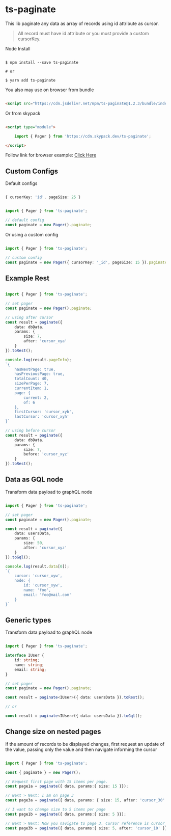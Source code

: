 # ts-paginate

This lib paginate any data as array of records using id attribute as cursor.

> All record must have id attribute or you must provide a custom cursorKey.

Node
 Install

```shell

$ npm install --save ts-paginate

# or

$ yarn add ts-paginate

```

You also may use on browser from bundle

```html

<script src="https://cdn.jsdelivr.net/npm/ts-paginate@1.2.3/bundle/index.min.js"></script>

```

Or from skypack

```html

<script type="module">

	import { Pager } from 'https://cdn.skypack.dev/ts-paginate';

</script>

```

Follow link for browser example:
[Click Here](https://4lessandrodev.github.io/ts-paginate/examples/browser.html)

## Custom Configs

Default configs

```ts

{ cursorKey: 'id', pageSize: 25 }

```

```ts

import { Pager } from 'ts-paginate';

// default config
const paginate = new Pager().paginate;


```

Or using a custom config

```ts

import { Pager } from 'ts-paginate';

// custom config
const paginate = new Pager({ cursorKey: '_id', pageSize: 15 }).paginate;


```

## Example Rest

```ts

import { Pager } from 'ts-paginate';

// set pager
const paginate = new Pager().paginate;

// using after cursor
const result = paginate({
	data: dbData,
	params: {
		size: 7,
		after: 'cursor_xya'
	}
}).toRest();

console.log(result.pageInfo);
`{
	hasNextPage: true,
	hasPreviousPage: true,
	totalCount: 40,
	sizePerPage: 7,
	currentItem: 1,
	page: {
		current: 2,
		of: 6
	},
	firstCursor: 'cursor_xyb',
	lastCursor: 'cursor_xyh'
}`

// using before cursor
const result = paginate({
	data: dbData,
	params: {
		size: 7,
		before: 'cursor_xyz'
	}
}).toRest();

```

## Data as GQL node

Transform data payload to graphQL node

```ts

import { Pager } from 'ts-paginate';

// set pager
const paginate = new Pager().paginate;

const result = paginate({
	data: usersData,
	params: {
		size: 50,
		after: 'cursor_xyz'
	}
}).toGql();

console.log(result.data[0]);
`{
	cursor: 'cursor_xyw',
	node: {
		id: 'cursor_xyw',
		name: 'foo',
		email: 'foo@mail.com'
	}
}`

```


## Generic types

Transform data payload to graphQL node

```ts

import { Pager } from 'ts-paginate';

interface IUser {
	id: string;
	name: string;
	email: string;
}

// set pager
const paginate = new Pager().paginate;

const result = paginate<IUser>({ data: usersData }).toRest();

// or 

const result = paginate<IUser>({ data: usersData }).toGql();

```

## Change size on nested pages 

If the amount of records to be displayed changes, first request an update of the value, passing only the value and then navigate informing the cursor

```ts

import { Pager } from 'ts-paginate';

const { paginate } = new Pager();

// Request first page with 15 items per page.
const page1a = paginate({ data, params:{ size: 15 }});

// Next > Next: I am on page 3
const page3a = paginate({ data, params: { size: 15, after: 'cursor_30' } });

// I want to change size to 5 items per page
const page1b = paginate({ data, params:{ size: 5 }});

// Next > Next: Now you navigate to page 3. Cursor reference is cursor_10
const page3b = paginate({ data, params:{ size: 5, after: 'cursor_10' }});

```
